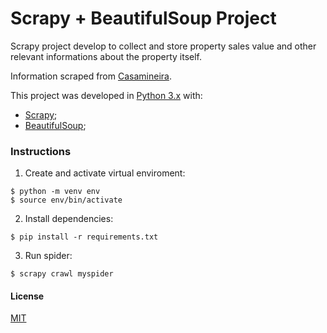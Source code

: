 # Scrapy + BeautifulSoup Project

Scrapy project develop to collect and store property sales value and other relevant informations about the property itself.

Information scraped from [Casamineira](https://www.casamineira.com.br/).

This project was developed in [Python 3.x](https://www.python.org/) with:

* [Scrapy](https://scrapy.org/);
* [BeautifulSoup](https://www.crummy.com/software/BeautifulSoup/bs4/doc/);

### Instructions

1. Create and activate virtual enviroment:
  ```
  $ python -m venv env
  $ source env/bin/activate
  ```

2. Install dependencies:
  ```
  $ pip install -r requirements.txt
  ```

3. Run spider:
  ```
  $ scrapy crawl myspider
  ```

#### License
[MIT](https://choosealicense.com/licenses/mit/)
